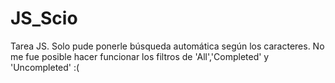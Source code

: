 # JS_Scio
Tarea JS. 
Solo pude ponerle búsqueda automática según los caracteres. No me fue posible hacer funcionar los filtros de 'All','Completed' y 'Uncompleted' :(

